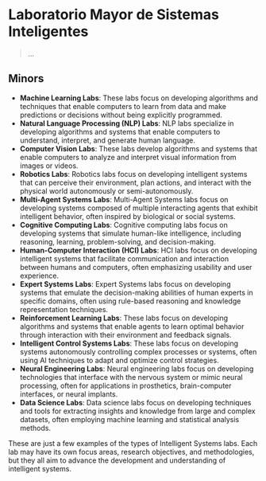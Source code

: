 # Laboratorio Mayor de Sistemas Inteligentes

> …
> 

## Minors

- **Machine Learning Labs**: These labs focus on developing algorithms and techniques that enable computers to learn from data and make predictions or decisions without being explicitly programmed.
- **Natural Language Processing (NLP) Labs**: NLP labs specialize in developing algorithms and systems that enable computers to understand, interpret, and generate human language.
- **Computer Vision Labs**: These labs develop algorithms and systems that enable computers to analyze and interpret visual information from images or videos.
- **Robotics Labs**: Robotics labs focus on developing intelligent systems that can perceive their environment, plan actions, and interact with the physical world autonomously or semi-autonomously.
- **Multi-Agent Systems Labs**: Multi-Agent Systems labs focus on developing systems composed of multiple interacting agents that exhibit intelligent behavior, often inspired by biological or social systems.
- **Cognitive Computing Labs**: Cognitive computing labs focus on developing systems that simulate human-like intelligence, including reasoning, learning, problem-solving, and decision-making.
- **Human-Computer Interaction (HCI) Labs**: HCI labs focus on developing intelligent systems that facilitate communication and interaction between humans and computers, often emphasizing usability and user experience.
- **Expert Systems Labs**: Expert Systems labs focus on developing systems that emulate the decision-making abilities of human experts in specific domains, often using rule-based reasoning and knowledge representation techniques.
- **Reinforcement Learning Labs**: These labs focus on developing algorithms and systems that enable agents to learn optimal behavior through interaction with their environment and feedback signals.
- **Intelligent Control Systems Labs**: These labs focus on developing systems autonomously controlling complex processes or systems, often using AI techniques to adapt and optimize control strategies.
- **Neural Engineering Labs**: Neural engineering labs focus on developing technologies that interface with the nervous system or mimic neural processing, often for applications in prosthetics, brain-computer interfaces, or neural implants.
- **Data Science Labs**: Data science labs focus on developing techniques and tools for extracting insights and knowledge from large and complex datasets, often employing machine learning and statistical analysis methods.

These are just a few examples of the types of Intelligent Systems labs. Each lab may have its own focus areas, research objectives, and methodologies, but they all aim to advance the development and understanding of intelligent systems.